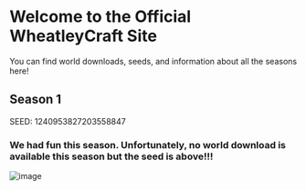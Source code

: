 # Welcome to the Official WheatleyCraft Site

You can find world downloads, seeds, and information about all the seasons here!

## Season 1
SEED: 1240953827203558847
### We had fun this season. Unfortunately, no world download is available this season but the seed is above!!!
![image](https://user-images.githubusercontent.com/104389911/185927438-ffc02c84-d74e-4498-b7b6-374f1f1e6325.png)



